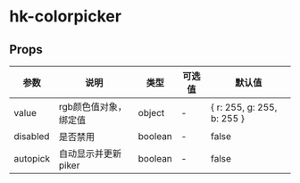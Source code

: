 # hk-colorpicker

## Props

| 参数 | 说明 | 类型 | 可选值 | 默认值 |
|--- | --- | --- | --- | --- |
| value | rgb颜色值对象，绑定值 | object | - | { r: 255, g: 255, b: 255 } |
| disabled | 是否禁用 | boolean | - | false |
| autopick | 自动显示并更新piker | boolean | - | false |
